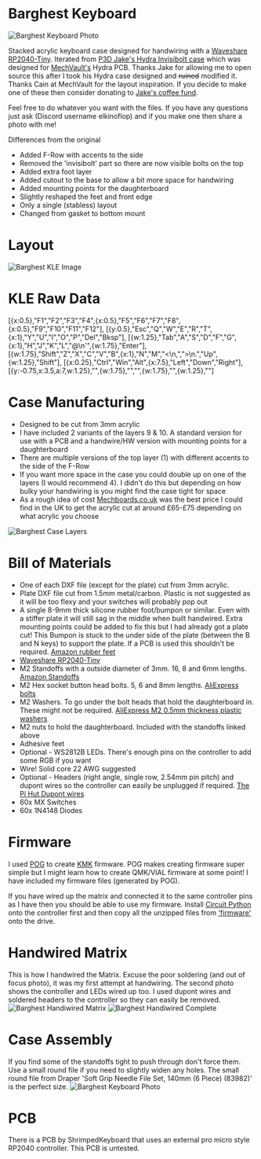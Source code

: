 # Barghest Keyboard

<img src="https://github.com/ElKinoflop/Barghest/blob/main/images/PXL_20241018_081939565~2.jpg" alt="Barghest Keyboard Photo">

Stacked acrylic keyboard case designed for handwiring with a <a href="https://www.waveshare.com/wiki/RP2040-Tiny" target="_blank">Waveshare RP2040-Tiny</a>. Iterated from <a href="https://p3dstore.notion.site/P3Dstore-Open-Source-Project-List-6e85900337294e769fb7b8fa68d68f27" target="_blank">P3D Jake's Hydra Invisibolt case</a> which was designed for <a href="https://mechvault.net/" target="_blank">MechVault's</a>  Hydra PCB. Thanks Jake for allowing me to open source this after I took his Hydra case designed and <s>ruined</s> modified it. Thanks Cain at MechVault for the layout inspiration. If you decide to make one of these then consider donating to <a href="https://buymeacoffee.com/p3dstore" target="_blank"> Jake's coffee fund</a>.

Feel free to do whatever you want with the files. If you have any questions just ask (Discord username elkinoflop) and if you make one then share a photo with me!

Differences from the original
<ul>
  <li>Added F-Row with accents to the side</li>
  <li>Removed the 'invisibolt' part so there are now visible bolts on the top</li>
  <li>Added extra foot layer</li>
  <li>Added cutout to the base to allow a bit more space for handwiring</li>
  <li>Added mounting points for the daughterboard</li>
  <li>Slightly reshaped the feet and front edge</li>
  <li>Only a single (stabless) layout</li>
  <li>Changed from gasket to bottom mount</li>
</ul>

<h1>Layout</h1>
<img src="images/barghestkle.jpg" alt="Barghest KLE Image">

<h1>KLE Raw Data</h1>
[{x:0.5},"F1","F2","F3","F4",{x:0.5},"F5","F6","F7","F8",{x:0.5},"F9","F10","F11","F12"],
[{y:0.5},"Esc","Q","W","E","R","T",{x:1},"Y","U","I","O","P","Del","Bksp"],
[{w:1.25},"Tab","A","S","D","F","G",{x:1},"H","J","K","L","@\n'",{w:1.75},"Enter"],
[{w:1.75},"Shift","Z","X","C","V","B",{x:1},"N","M","<\n,",">\n.","Up",{w:1.25},"Shift"],
[{x:0.25},"Ctrl","Win","Alt",{x:7.5},"Left","Down","Right"],
[{y:-0.75,x:3.5,a:7,w:1.25},"",{w:1.75},"","",{w:1.75},"",{w:1.25},""]

<h1>Case Manufacturing</h1>
<ul>
  <li>Designed to be cut from 3mm acrylic</li>
  <li>I have included 2 variants of the layers 9 & 10. A standard version for use with a PCB and a handwire/HW version with mounting points for a daughterboard</li>
  <li>There are multiple versions of the top layer (1) with different accents to the side of the F-Row</li>
  <li>If you want more space in the case you could double up on one of the layers (I would recommend 4). I didn't do this but depending on how bulky your handwiring is you might find the case tight for space</li>
  <li>As a rough idea of cost <a href="https://mechboards.co.uk/" target="_blank">Mechboards.co.uk</a> was the best price I could find in the UK to get the acrylic cut at around £65-£75 depending on what acrylic you choose</li>
</ul>

<img src="images/barghestcasecombined.png" alt="Barghest Case Layers">

<h1>Bill of Materials</h1>
<ul>
  <li>One of each DXF file (except for the plate) cut from 3mm acrylic.</li>
  <li>Plate DXF file cut from 1.5mm metal/carbon. Plastic is not suggested as it will be too flexy and your switches will probably pop out</li>
  <li>A single 8-9mm thick silicone rubber foot/bumpon or similar. Even with a stiffer plate it will still sag in the middle when built handwired. Extra mounting points could be added to fix this but I had already got a plate cut! This Bumpon is stuck to the under side of the plate (between the B and N keys) to support the plate. If a PCB is used this shouldn't be required. <a href="https://amzn.eu/d/alt0xP1" target="_blank">Amazon rubber feet</a></li>
  <li><a href="https://www.waveshare.com/wiki/RP2040-Tiny" target="_blank">Waveshare RP2040-Tiny</a></li>
  <li>M2 Standoffs with a outside diameter of 3mm. 16, 8 and 6mm lengths. <a href="https://amzn.eu/d/8H1HG6Y" target="_blank">Amazon Standoffs</a></li></li>
  <li>M2 Hex socket button head bolts. 5, 6 and 8mm lengths. <a href="https://www.aliexpress.com/item/32969042589.html" target="_blank">AliExpress bolts</a></li>
  <li>M2 Washers. To go under the bolt heads that hold the daughterboard in. These might not be required. <a href="https://www.aliexpress.com/item/1005003697132040.html" target="_blank">AliExpress M2 0.5mm thickness plastic washers</a></li>
<li>M2 nuts to hold the daughterboard. Included with the standoffs linked above</li>
  <li>Adhesive feet</li>
  <li>Optional - WS2812B LEDs. There's enough pins on the controller to add some RGB if you want</li>
  <li>Wire! Solid core 22 AWG suggested</li>
  <li>Optional - Headers (right angle, single row, 2.54mm pin pitch) and dupont wires so the controller can easily be unplugged if required. <a href="https://thepihut.com/products/thepihuts-jumper-bumper-pack-120pcs-dupont-wire" target="_blank">The Pi Hut Dupont wires</a></li>
  <li>60x MX Switches</li>
  <li>60x 1N4148 Diodes</li>
</ul>

<h1>Firmware</h1>
I used <a href="https://github.com/JanLunge/pog" target="_blank">POG</a>  to create <a href="https://github.com/KMKfw/kmk_firmware" target="_blank">KMK</a> firmware. POG makes creating firmware super simple but I might learn how to create QMK/VIAL firmware at some point!
I have included my firmware files (generated by POG). 

If you have wired up the matrix and connected it to the same controller pins as I have then you should be able to use my firmware. Install <a href="https://circuitpython.org/board/waveshare_rp2040_tiny/" target="_blank">Circuit Python</a> onto the controller first and then copy all the unzipped files from <a href="https://github.com/ElKinoflop/Barghest/blob/main/firmware/POG%20Drive%20Contents.zip" target="_blank">'firmware'</a> onto the drive.

<h1>Handwired Matrix</h1>
This is how I handwired the Matrix. Excuse the poor soldering (and out of focus photo), it was my first attempt at handwiring. The second photo shows the controller and LEDs wired up too. I used dupont wires and soldered headers to the controller so they can easily be removed.
<img src="images/barghestsolderedmatrix.jpg" alt="Barghest Handiwired Matrix">

<img src="https://github.com/ElKinoflop/Barghest/blob/main/images/barghestsolderleds.jpg" alt="Barghest Handiwired Complete">

<h1>Case Assembly</h1>
If you find some of the standoffs tight to push through don't force them. Use a small round file if you need to slightly widen any holes. The small round file from Draper 'Soft Grip Needle File Set, 140mm (6 Piece) (83982)' is the perfect size.

<img src="https://github.com/ElKinoflop/Barghest/blob/main/images/PXL_20241018_081822364~2.jpg" alt="Barghest Keyboard Photo">

<h1>PCB</h1>
There is a PCB by ShrimpedKeyboard that uses an external pro micro style RP2040 controller. This PCB is untested.
